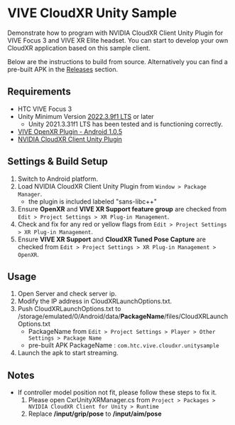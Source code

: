 # VIVE CloudXR Unity Sample

Demonstrate how to program with NVIDIA CloudXR Client Unity Plugin for VIVE Focus 3 and VIVE XR Elite headset. You can start to develop your own CloudXR application based on this sample client. 

Below are the instructions to build from source. Alternatively you can find a pre-built APK in the [Releases]() section.

## Requirements
- HTC VIVE Focus 3
- Unity Minimum Version [2022.3.9f1 LTS](https://unity.com/releases/editor/archive) or later
    - Unity 2021.3.31f1 LTS has been tested and is functioning correctly.
- [VIVE OpenXR Plugin - Android 1.0.5](https://github.com/ViveSoftware/VIVE-OpenXR-AIO)
- [NVIDIA CloudXR Client Unity Plugin](https://developer.nvidia.com/nvidia-cloudxr-sdk)

## Settings & Build Setup
1. Switch to Android platform.
2. Load NVIDIA CloudXR Client Unity Plugin from `Window > Package Manager`.
	- the plugin is included labeled "sans-libc++"
3. Ensure **OpenXR** and **VIVE XR Support feature group** are checked from `Edit > Project Settings > XR Plug-in Management`.
4. Check and fix for any red or yellow flags from `Edit > Project Settings > XR Plug-in Management`.
5. Ensure **VIVE XR Support** and **CloudXR Tuned Pose Capture** are checked from `Edit > Project Settings > XR Plug-in Management > OpenXR`.
 
## Usage
1. Open Server and check server ip.
2. Modify the IP address in CloudXRLaunchOptions.txt.
3. Push CloudXRLaunchOptions.txt to /storage/emulated/0/Android/data/**PackageName**/files/CloudXRLaunchOptions.txt
    - PackageName from `Edit > Project Settings > Player > Other Settings > Package Name`
    - pre-built APK PackageName : `com.htc.vive.cloudxr.unitysample`
4. Launch the apk to start streaming.

## Notes
- If controller model position not fit, please follow these steps to fix it.
    1. Please open CxrUnityXRManager.cs from `Project > Packages > NVIDIA CloudXR Client for Unity > Runtime`
    2. Replace **/input/grip/pose** to  **/input/aim/pose**
